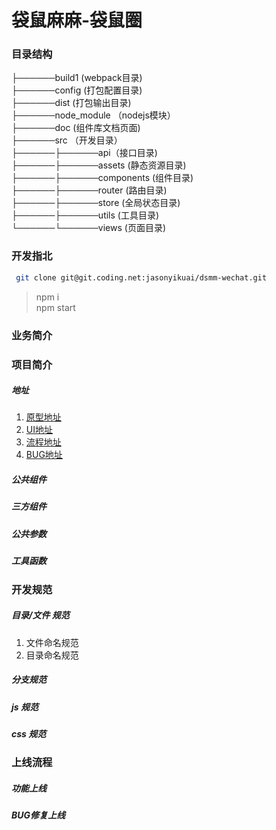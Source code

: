 # 袋鼠麻麻-袋鼠圈
### 目录结构
├──────build1 (webpack目录)  
├──────config (打包配置目录)  
├──────dist (打包输出目录)  
├──────node_module （nodejs模块）  
├──────doc  (组件库文档页面)  
├──────src （开发目录）  
├──────├──────api（接口目录)    
├──────├──────assets  (静态资源目录)  
├──────├──────components  (组件目录)  
├──────├──────router  (路由目录)  
├──────├──────store  (全局状态目录)  
├──────├──────utils  (工具目录)  
└──────└──────views  (页面目录)  

### 开发指北
``` zsh
 git clone git@git.coding.net:jasonyikuai/dsmm-wechat.git  
```
> npm i   
> npm start  

### 业务简介

### 项目简介
##### 地址
1. [原型地址]()
2. [UI地址]()
3. [流程地址]()
4. [BUG地址]()


##### 公共组件
##### 三方组件
##### 公共参数
##### 工具函数


### 开发规范
##### 目录/文件 规范
1. 文件命名规范
2. 目录命名规范
##### 分支规范
##### js 规范
##### css 规范

### 上线流程
##### 功能上线
##### BUG修复上线
